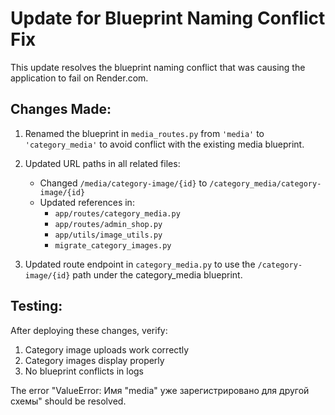 # Update for Blueprint Naming Conflict Fix

This update resolves the blueprint naming conflict that was causing the application to fail on Render.com.

## Changes Made:

1. Renamed the blueprint in `media_routes.py` from `'media'` to `'category_media'` to avoid conflict with the existing media blueprint.

2. Updated URL paths in all related files:
   - Changed `/media/category-image/{id}` to `/category_media/category-image/{id}`
   - Updated references in:
     - `app/routes/category_media.py`
     - `app/routes/admin_shop.py`
     - `app/utils/image_utils.py`
     - `migrate_category_images.py`

3. Updated route endpoint in `category_media.py` to use the `/category-image/{id}` path under the category_media blueprint.

## Testing:

After deploying these changes, verify:
1. Category image uploads work correctly
2. Category images display properly
3. No blueprint conflicts in logs

The error "ValueError: Имя "media" уже зарегистрировано для другой схемы" should be resolved.
